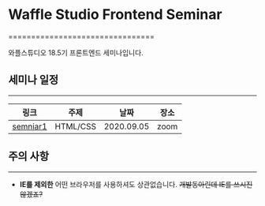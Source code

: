 # Waffle Studio Frontend Seminar
================================

와플스튜디오 18.5기 프론트엔드 세미나입니다.

## 세미나 일정
-----------------------------------


| 링크 | 주제 | 날짜 | 장소 |
| --- | --- | --- | --- |
| [semniar1](seminar-1) | HTML/CSS | 2020.09.05 | zoom |

## 주의 사항
----------------------------------
- **IE를 제외한** 어떤 브라우저를 사용하셔도 상관없습니다. ~~개발동아린데 IE를 쓰시진 않겠죠?~~ 